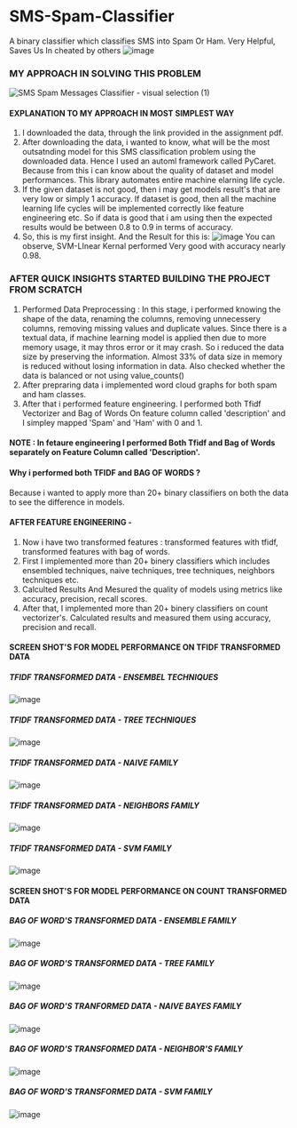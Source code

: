 # SMS-Spam-Classifier
A binary classifier which classifies SMS into Spam Or Ham. Very Helpful, Saves Us In cheated by others
![image](https://github.com/user-attachments/assets/12ce112a-5c34-4bc9-b2b6-6493a2b95078)
### MY APPROACH IN SOLVING THIS PROBLEM
![SMS Spam Messages Classifier - visual selection (1)](https://github.com/user-attachments/assets/c37e8990-8790-41db-b529-da26540fa5a7)
#### EXPLANATION TO MY APPROACH IN MOST SIMPLEST WAY
1. I downloaded the data, through the link provided in the assignment pdf.
2. After downloading the data, i wanted to know, what will be the most outsatnding model for this SMS classification problem using the downloaded data. Hence I used an automl framework called PyCaret. Because from this i can know about the quality of dataset and model performances. This library automates entire machine elarning life cycle.
3. If the given dataset is not good, then i may get models result's that are very low or simply 1 accuracy. If dataset is good, then all the machine learning life cycles will be implemented correctly like feature engineering etc. So if data is good that i am using then the expected results would be between 0.8 to 0.9 in terms of accuracy.
4. So, this is my first insight. And the Result for this is:
![image](https://github.com/user-attachments/assets/74cb5289-2daa-44e0-876a-49785329c7d5)
You can observe, SVM-LInear Kernal performed Very good with accuracy nearly 0.98.
### AFTER QUICK INSIGHTS STARTED BUILDING THE PROJECT FROM SCRATCH
1. Performed Data Preprocessing : In this stage, i performed knowing the shape of the data, renaming the columns, removing unnecessery columns, removing missing values and duplicate values. Since there is a textual data, if machine learning model is applied then due to more memory usage, it may thros error or it may crash. So i reduced the data size by preserving the information. Almost 33% of data size in memory is reduced without losing information in data. Also checked whether the data is balanced or not using value_counts()
2. After prepraring data i implemented word cloud graphs for both spam and ham classes.
3. After that i performed feature engineering. I performed both Tfidf Vectorizer and Bag of Words On feature column called 'description' and I simpley mapped 'Spam' and 'Ham' with 0 and 1.
#### NOTE : In fetaure engineering I performed Both Tfidf and Bag of Words separately on Feature Column called 'Description'.
#### Why i performed both TFIDF and BAG OF WORDS ? 
Because i wanted to apply more than 20+ binary classifiers on both the data to see the difference in models.

#### AFTER FEATURE ENGINEERING -
1. Now i have two transformed features : transformed features with tfidf, transformed features with bag of words.
2. First I implemented more than 20+ binery classifiers which includes ensembled techniques, naive techniques, tree techniques, neighbors techniques etc.
3. Calculted Results And Mesured the quality of models using metrics like accuracy, precision, recall scores.
4. After that, I implemented more than 20+ binery classifiers on count vectorizer's. Calculated results and measured them using accuracy, precision and recall.

#### SCREEN SHOT'S FOR MODEL PERFORMANCE ON TFIDF TRANSFORMED DATA
##### TFIDF TRANSFORMED DATA - ENSEMBEL TECHNIQUES
![image](https://github.com/user-attachments/assets/7ffa3e15-059e-47ae-aa9b-9c20f5b53430)
##### TFIDF TRANSFORMED DATA - TREE TECHNIQUES
![image](https://github.com/user-attachments/assets/18fb49d9-8684-41b1-b326-dacb4b895e75)
##### TFIDF TRANSFORMED DATA - NAIVE FAMILY
![image](https://github.com/user-attachments/assets/c71fb7dd-8b89-466a-bac6-c61bf37e9796)
##### TFIDF TRANSFORMED DATA - NEIGHBORS FAMILY
![image](https://github.com/user-attachments/assets/6d2b63a8-3a28-43e1-b44f-6045c8225293)
##### TFIDF TRANSFORMED DATA - SVM FAMILY
![image](https://github.com/user-attachments/assets/e69e08f3-d0c8-4a4b-afd8-23de14987a05)

#### SCREEN SHOT'S FOR MODEL PERFORMANCE ON COUNT TRANSFORMED DATA
##### BAG OF WORD'S TRANSFORMED DATA - ENSEMBLE FAMILY
![image](https://github.com/user-attachments/assets/2bcc08dc-0971-40fe-b9ab-290383e88773)
##### BAG OF WORD'S TRANSFORMED DATA - TREE FAMILY
![image](https://github.com/user-attachments/assets/ad8885fd-04e5-4ca0-b131-4dcf18e029f0)
##### BAG OF WORD'S TRANFORMED DATA - NAIVE BAYES FAMILY
![image](https://github.com/user-attachments/assets/61943f47-8df6-4582-b8f5-c5e1c75ce8a0)

##### BAG OF WORD'S TRANSFORMED DATA - NEIGHBOR'S FAMILY
![image](https://github.com/user-attachments/assets/0a158004-eb48-4b87-a439-51678eb9775e)
##### BAG OF WORD'S TRANSFORMED DATA - SVM FAMILY
![image](https://github.com/user-attachments/assets/22a43af2-2cd6-4c35-9262-9ac20a6abb47)


